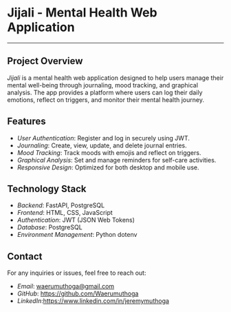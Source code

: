# Jijali - Mental Health Web Application
---
## Project Overview
*Jijali* is a mental health web application designed to help users manage their mental well-being through journaling, mood tracking, and graphical analysis. The app provides a platform where users can log their daily emotions, reflect on triggers, and monitor their mental health journey.

## Features
- *User Authentication*: Register and log in securely using JWT.
- *Journaling*: Create, view, update, and delete journal entries.
- *Mood Tracking*: Track moods with emojis and reflect on triggers.
- *Graphical Analysis*: Set and manage reminders for self-care activities.
- *Responsive Design*: Optimized for both desktop and mobile use.

## Technology Stack
- *Backend*: FastAPI, PostgreSQL
- *Frontend*: HTML, CSS, JavaScript
- *Authentication*: JWT (JSON Web Tokens)
- *Database*: PostgreSQL
- *Environment Management*: Python dotenv
 
## Contact
For any inquiries or issues, feel free to reach out:
- *Email*: waerumuthoga@gmail.com
- *GitHub*: https://github.com/Waerumuthoga
- *LinkedIn*:https://www.linkedin.com/in/jeremymuthoga
